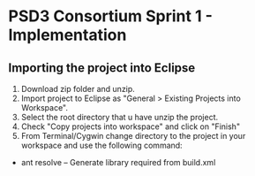 PSD3 Consortium Sprint 1 - Implementation
=============
## Importing the project into Eclipse

1. Download zip folder and unzip.
2. Import project to Eclipse as "General > Existing Projects into Workspace".
3. Select the root directory that u have unzip the project.
4. Check "Copy projects into workspace" and click on "Finish"
5. From Terminal/Cygwin change directory to the project in your workspace and use the following command:
  * ant resolve – Generate library required from build.xml
